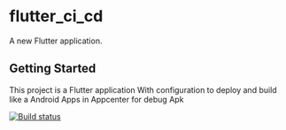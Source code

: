 # flutter_ci_cd

A new Flutter application.

## Getting Started

This project is a Flutter application With configuration 
to deploy and build like a Android Apps in Appcenter for debug Apk

[![Build status](https://build.appcenter.ms/v0.1/apps/2a2db850-7cf3-4549-8825-50362d10aa8a/branches/ci_cd_Android/badge)](https://appcenter.ms)

